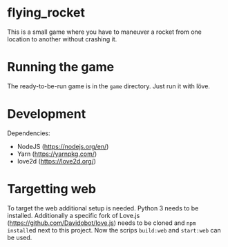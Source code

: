 # flying_rocket

This is a small game where you have to maneuver a rocket from one location to another without crashing it.

# Running the game

The ready-to-be-run game is in the `game` directory. Just run it with löve.

# Development

Dependencies:

-   NodeJS (https://nodejs.org/en/)
-   Yarn (https://yarnpkg.com/)
-   love2d (https://love2d.org/)

# Targetting web

To target the web additional setup is needed. Python 3 needs to be installed.
Additionally a specific fork of Love.js (https://github.com/Davidobot/love.js) needs to be 
cloned and `npm install`ed next to this project. Now the scrips `build:web` and `start:web` can be used.